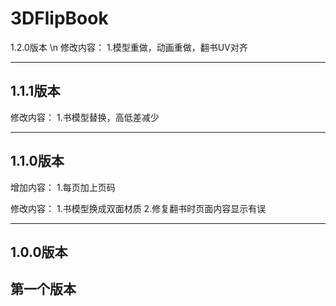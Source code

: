 # 3DFlipBook
1.2.0版本
\n
修改内容：
1.模型重做，动画重做，翻书UV对齐

-------------------------------------------------------------------

1.1.1版本
-------------------------------------------------------------------
修改内容：
1.书模型替换，高低差减少

-------------------------------------------------------------------

1.1.0版本
-------------------------------------------------------------------
增加内容：
1.每页加上页码

修改内容：
1.书模型换成双面材质
2.修复翻书时页面内容显示有误

-------------------------------------------------------------------

1.0.0版本
-------------------------------------------------------------------
第一个版本
-------------------------------------------------------------------
